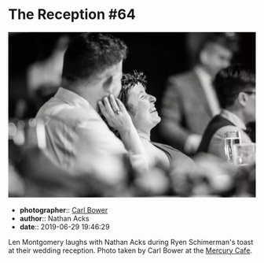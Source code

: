 # The Reception \#64

![Len Montgomery laughs with Nathan Acks](assets/2019-06-29-set-3-the-reception-64.webp)

* **photographer**:: [Carl Bower](https://carlbowerphotos.com)  
* **author**:: Nathan Acks  
* **date**:: 2019-06-29 19:46:29

Len Montgomery laughs with Nathan Acks during Ryen Schimerman's toast at their wedding reception. Photo taken by Carl Bower at the [Mercury Cafe](http://mercurycafe.com).
